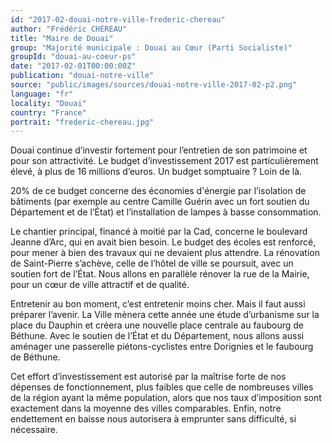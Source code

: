 ```yaml
---
id: "2017-02-douai-notre-ville-frederic-chereau"
author: "Frédéric CHÉREAU"
title: "Maire de Douai"
group: "Majorité municipale : Douai au Cœur (Parti Socialiste)"
groupId: "douai-au-coeur-ps"
date: "2017-02-01T00:00:00Z"
publication: "douai-notre-ville"
source: "public/images/sources/douai-notre-ville-2017-02-p2.png"
language: "fr"
locality: "Douai"
country: "France"
portrait: "frederic-chereau.jpg"
---
```


Douai continue d’investir fortement pour l’entretien de son patrimoine et pour son attractivité. Le budget d’investissement 2017 est particulièrement élevé, à plus de 16 millions d’euros. Un budget somptuaire ? Loin de là.

20% de ce budget concerne des économies d'énergie par l’isolation de bâtiments (par exemple au centre Camille Guérin avec un fort soutien du Département et de l’État) et l’installation de lampes à basse consommation.

Le chantier principal, financé à moitié par la Cad, concerne le boulevard Jeanne d’Arc, qui en avait bien besoin. Le budget des écoles est renforcé, pour mener à bien des travaux qui ne devaient plus attendre. La rénovation de Saint-Pierre s’achève, celle de l’hôtel de ville se poursuit, avec un soutien fort de l’État. Nous allons en parallèle rénover la rue de la Mairie, pour un cœur de ville attractif et de qualité.

Entretenir au bon moment, c’est entretenir moins cher. Mais il faut aussi préparer l’avenir. La Ville mènera cette année une étude d’urbanisme sur la place du Dauphin et créera une nouvelle place centrale au faubourg de Béthune. Avec le soutien de l’État et du Département, nous allons aussi aménager une passerelle piétons-cyclistes entre Dorignies et le faubourg de Béthune.

Cet effort d’investissement est autorisé par la maîtrise forte de nos dépenses de fonctionnement, plus faibles que celle de nombreuses villes de la région ayant la même population, alors que nos taux d’imposition sont exactement dans la moyenne des villes comparables. Enfin, notre endettement en baisse nous autorisera à emprunter sans difficulté, si nécessaire.
